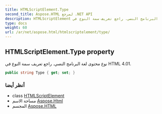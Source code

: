 ```yaml
---
title: HTMLScriptElement.Type
second_title: Aspose.HTML لمرجع .NET API
description: HTMLScriptElement ملكية. نوع محتوى لغة البرنامج النصي. راجع تعريف سمة النوع في HTML 4.01.
type: docs
weight: 60
url: /ar/net/aspose.html/htmlscriptelement/type/
---
```

## HTMLScriptElement.Type property

نوع محتوى لغة البرنامج النصي. راجع تعريف سمة النوع في HTML 4.01.

```csharp
public string Type { get; set; }
```

### أنظر أيضا

* class [HTMLScriptElement](../)
* مساحة الاسم [Aspose.Html](../../htmlscriptelement/)
* المجسم [Aspose.HTML](../../../)


